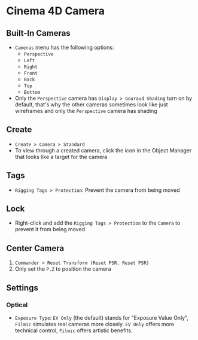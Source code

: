 # Cinema 4D Camera

## Built-In Cameras

- `Cameras` menu has the following options:
    - `Perspective`
    - `Left`
    - `Right`
    - `Front`
    - `Back`
    - `Top`
    - `Bottom`
- Only the `Perspective` camera has `Display > Gouraud Shading` turn on by default, that's why the other cameras sometimes look like just wireframes and only the `Perspective` camera has shading

## Create

- `Create > Camera > Standard`
- To view through a created camera, click the icon in the Object Manager that looks like a target for the camera

## Tags

- `Rigging Tags > Protection`: Prevent the camera from being moved

## Lock

- Right-click and add the `Rigging Tags > Protection` to the `Camera` to prevent it from being moved

## Center Camera

1. `Commander > Reset Transform (Reset PSR, Reset PSR)`
2. Only set the `P.Z` to position the camera

## Settings

### Optical

- `Exposure Type`: `EV Only` (the default) stands for "Exposure Value Only", `Filmic` simulates real cameras more closely. `EV Only` offers more technical control, `Filmic` offers artistic benefits.
